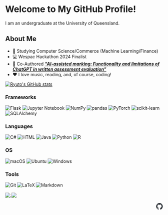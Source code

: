 # Welcome to My GitHub Profile!

I am an undergraduate at the University of Queensland.

## About Me

- 🏫 Studying Computer Science/Commerce (Machine Learning/Finance)
- 💻 Wespac Hackathon 2024 Finalist
- 📜 Co-Authored [___"AI-assisted marking: Functionality and limitations of ChatGPT in written assessment evaluation"___](https://doi.org/10.14742/ajet.9463)
- ❤️ I love music, reading, and, of course, coding!

[![Ryuto's GitHub stats](https://github-readme-stats.vercel.app/api?username=selinuntius40)](https://github.com/anuraghazra/github-readme-stats)

<!--<img align="center" src="https://github-readme-stats.vercel.app/api/top-langs/?username=selinuntius40&layout=compact&theme=buefy&hide_border=true" /></a> -->

### Frameworks

<img height="20" alt="Flask" src="https://img.shields.io/badge/-Flask-000000?logo=Flask&style=flat"></img>
<img height="20" alt="Jupyter Notebook" src="https://img.shields.io/badge/-Jupyter Notebook-whitesmoke?logo=Jupyter&style=flat"></img>
<img height="20" alt="NumPy" src="https://img.shields.io/badge/-NumPy-013243?logo=NumPy&style=flat"></img>
<img height="20" alt="pandas" src="https://img.shields.io/badge/-pandas-150458?logo=pandas&style=flat"></img>
<img height="20" alt="PyTorch" src="https://img.shields.io/badge/-PyTorch-white?logo=PyTorch&style=flat"></img>
<img height="20" alt="scikit-learn" src="https://img.shields.io/badge/-scikit&#x2010learn-blue?logo=scikit-learn&style=flat"></img>
<img height="20" alt="SQLAlchemy" src="https://img.shields.io/badge/-SQLAlchemy-D71F00?logo=SQLAlchemy&style=flat"></img>

### Languages

<img height="20" alt="C#" src="https://img.shields.io/badge/-C%23-512BD4?logo=.NET&style=flat"></img>
<img height="20" alt="HTML" src="https://img.shields.io/badge/-HTML-white?logo=html5&style=flat"></img>
<img height="20" alt="Java" src="https://img.shields.io/badge/-Java-F80000?logo=OpenJDK&style=flat"></img>
<img height="20" alt="Python" src="https://img.shields.io/badge/-Python-yellow?logo=python&style=flat"></img>
<img height="20" alt="R" src="https://img.shields.io/badge/-R-276DC3?logo=R&style=flat"></img>

### OS

<img height="20" alt="macOS" src="https://img.shields.io/badge/-macOS-000000?logo=Apple&style=flat"></img>
<img height="20" alt="Ubuntu" src="https://img.shields.io/badge/-Ubuntu-white?logo=Ubuntu&style=flat"></img>
<img height="20" alt="Windows" src="https://img.shields.io/badge/-Windows-informational?logo=Windows"></img>


### Tools

<img height="20" alt="Git" src="https://img.shields.io/badge/-Git-white?logo=Git&style=flat"></img>
<img height="20" alt="LaTeX" src="https://img.shields.io/badge/-LaTeX-008080?logo=LaTeX&style=flat"></img>
<img height="20" alt="Markdown" src="https://img.shields.io/badge/-Markdown-000000?logo=Markdown&style=flat"></img>














<a href="https://github.com/selinuntius40/PatternAnalysis-2024">
  <img align="center" src="https://github-readme-stats.vercel.app/api/pin/?username=selinuntius40&repo=PatternAnalysis-2024&theme=buefy" />
</a>
<a href="https://github.com/WilliamMercado/DECO3801_The_R6">
  <img align="center" src="https://github-readme-stats.vercel.app/api/pin/?username=WilliamMercado&repo=DECO3801_The_R6&theme=buefy" />
</a>

<br />
<br />

<a href="https://github.com/selinuntius40">
  <img align="right" alt="Ryuto's GitHub Page" width="21px" src="images/github-mark.svg" />
</a>
